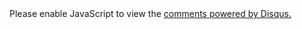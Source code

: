 <section class="comment">

<!-- Go to www.addthis.com/dashboard to customize your tools -->
<div class="addthis_sharing_toolbox"></div>


<!-- Disqus Comment BEGIN -->
   <div id="disqus_thread"></div>
   <script type="text/javascript">
      /* * * CONFIGURATION VARIABLES: EDIT BEFORE PASTING INTO YOUR WEBPAGE * * */
      var disqus_shortname = 'ahadisqus'; // required: replace example with your forum shortname
      
      /* * * DON'T EDIT BELOW THIS LINE * * */
      (function() {
          var dsq = document.createElement('script'); dsq.type = 'text/javascript'; dsq.async = true;
          dsq.src = '//' + disqus_shortname + '.disqus.com/embed.js';
          (document.getElementsByTagName('head')[0] || document.getElementsByTagName('body')[0]).appendChild(dsq);
      })();
   </script>
   <noscript>Please enable JavaScript to view the <a href="http://disqus.com/?ref_noscript">comments powered by Disqus.</a></noscript>
   <!--a href="http://disqus.com" class="dsq-brlink">comments powered by <span class="logo-disqus">Disqus</span></a-->
<!-- Disqus Comment END -->

</section>